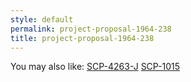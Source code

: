 ```yaml
---
style: default
permalink: project-proposal-1964-238
title: project-proposal-1964-238
---
```

You may also like:
[SCP-4263-J](http://scp-wiki.net/scp-4263-j)
[SCP-1015](http://scp-wiki.net/scp-1015)